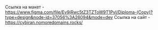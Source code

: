 Ссылка на макет - https://www.figma.com/file/Ev9jRwc5tZ3TZToW9T1PvI/Diploma-(Copy)?type=design&node-id=37056%3A26094&mode=dev
Ссылка на сайт - https://cybiran.nomoredomains.rocks/

